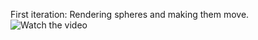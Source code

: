First iteration: Rendering spheres and making them move.
![Watch the video](https://github.com/BP-2/NBody-Simulation/assets/57198128/60c110c5-3be8-423e-be35-3951364d4ff7)


